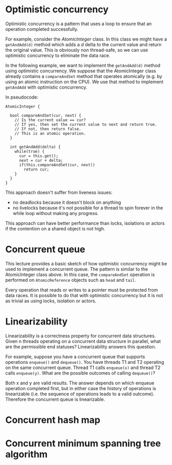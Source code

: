 # Optimistic concurrency

Optimistic concurrency is a pattern that uses a loop to ensure that an operation completed successfully.

For example, consider the *AtomicInteger* class. In this class we might have a `getAndAdd(d)` method which adds a *d* delta to the current value and return the original value. This is obviously non thread-safe, so we can use optimistic concurrency to eliminate the data race.

In the following example, we want to implement the `getAndAdd(d)` method using optimistic concurrency. We suppose that the AtomicInteger class already contains a `compareAndSet` method that operates atomically (e.g. by using an atomic instruction on the CPU). We use that method to implement `getAndAdd` with optimistic concurrency.

In pseudocode:

```
AtomicInteger {

  bool compareAndSet(cur, next) {
    // Is the current value == cur?
    // If yes, then set the current value to next and return true.
    // If not, then return false.
    // This is an atomic operation.
  }
  
  int getAndAdd(delta) {
    while(true) {
      cur = this.get();
      next = cur + delta;
      if(this.compareAndSet(cur, next))
        return cur;
    }
  }
}
```

This approach doesn't suffer from liveness issues:

* no deadlocks because it doesn't block on anything
* no livelocks because it's not possible for a thread to spin forever in the while loop without making any progress.

This approach can have better performance than locks, isolations or actors if the contention on a shared object is not high.

# Concurrent queue

This lecture provides a basic sketch of how optimistic concurrency might be used to implement a concurrent queue. The pattern is similar to the AtomicInteger class above. In this case, the `compareAndSet` operation is performed on `AtomicReference` objects such as `head` and `tail`.

Every operation that reads or writes to a pointer must be protected from data races. It is possible to do that with optimistic concurrency but it is not as trivial as using locks, isolation or actors.

# Linearizability

Linearizability is a correctness property for concurrent data structures. Given n threads operating on a concurrent data structure in parallel, what are the permissible end statuses? Linearizability answers this question.

For example, suppose you have a concurrent queue that supports operations `enqueue()` and `dequeue()`. You have threads T1 and T2 operating on the same concurrent queue. Thread T1 calls `enqueue(x)` and thread T2 calls `enqueue(y)`. What are the possible outcomes of calling `dequeue()`?

Both x and y are valid results. The answer depends on which enqueue operation completed first, but in either case the history of operations is linearizable (i.e. the sequence of operations leads to a valid outcome). Therefore the concurrent queue is linearizable.

# Concurrent hash map

# Concurrent minimum spanning tree algorithm
